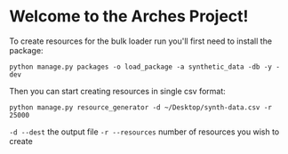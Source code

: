 # Welcome to the Arches Project!

To create resources for the bulk loader run you'll first need to install the package:

```
python manage.py packages -o load_package -a synthetic_data -db -y -dev
```

Then you can start creating resources in single csv format:
```
python manage.py resource_generator -d ~/Desktop/synth-data.csv -r 25000
```

`-d --dest` the output file 
`-r --resources` number of resources you wish to create

